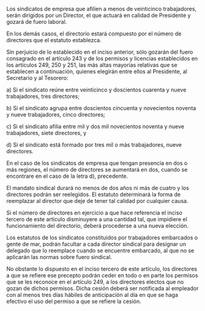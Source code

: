 Los sindicatos de empresa que afilien a menos de veinticinco trabajadores, serán dirigidos por un Director, el que actuará en calidad de Presidente y gozará de fuero laboral.

En los demás casos, el directorio estará compuesto por el número de directores que el estatuto establezca.

Sin perjuicio de lo establecido en el inciso anterior, sólo gozarán del fuero consagrado en el artículo 243 y de los permisos y licencias establecidos en los artículos 249, 250 y 251, las más altas mayorías relativas que se establecen a continuación, quienes elegirán entre ellos al Presidente, al Secretario y al Tesorero:

a) Si el sindicato reúne entre veinticinco y doscientos cuarenta y nueve trabajadores, tres directores;

b) Si el sindicato agrupa entre doscientos cincuenta y novecientos noventa y nueve trabajadores, cinco directores;

c) Si el sindicato afilia entre mil y dos mil novecientos noventa y nueve trabajadores, siete directores, y

d) Si el sindicato está formado por tres mil o más trabajadores, nueve directores.

En el caso de los sindicatos de empresa que tengan presencia en dos o más regiones, el número de directores se aumentará en dos, cuando se encontrare en el caso de la letra d), precedente.

El mandato sindical durará no menos de dos años ni más de cuatro y los directores podrán ser reelegidos. El estatuto determinará la forma de reemplazar al director que deje de tener tal calidad por cualquier causa.

Si el número de directores en ejercicio a que hace referencia el inciso tercero de este artículo disminuyere a una cantidad tal, que impidiere el funcionamiento del directorio, deberá procederse a una nueva elección.

Los estatutos de los sindicatos constituidos por trabajadores embarcados o gente de mar, podrán facultar a cada director sindical para designar un delegado que lo reemplace cuando se encuentre embarcado, al que no se aplicarán las normas sobre fuero sindical.

No obstante lo dispuesto en el inciso tercero de este artículo, los directores a que se refiere ese precepto podrán ceder en todo o en parte los permisos que se les reconoce en el artículo 249, a los directores electos que no gozan de dichos permisos. Dicha cesión deberá ser notificada al empleador con al menos tres días hábiles de anticipación al día en que se haga efectivo el uso del permiso a que se refiere la cesión.